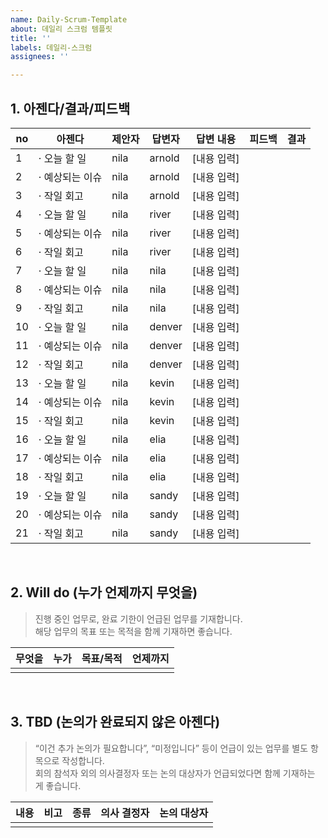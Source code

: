 ```yaml
---
name: Daily-Scrum-Template
about: 데일리 스크럼 템플릿
title: ''
labels: 데일리-스크럼
assignees: ''

---
```


## 1. 아젠다/결과/피드백

| no | 아젠다 | 제안자 | 답변자 | 답변 내용 | 피드백 | 결과 |
|----|--------|--------|--------|------------|---------|--------|
| 1 | · 오늘 할 일 | nila | arnold | [내용 입력] |  |  |
| 2 | · 예상되는 이슈 | nila | arnold | [내용 입력] |  |  |
| 3 | · 작일 회고 | nila | arnold | [내용 입력] |  |  |
| 4 | · 오늘 할 일 | nila | river  | [내용 입력] |  |  |
| 5  | · 예상되는 이슈 | nila | river  | [내용 입력] |  |  |
| 6  | · 작일 회고 | nila | river | [내용 입력] |  |  |
| 7  | · 오늘 할 일 | nila   | nila | [내용 입력] |  |  |
| 8  | · 예상되는 이슈 | nila  | nila | [내용 입력] |  |  |
| 9  | · 작일 회고 | nila  | nila | [내용 입력] |  |  |
| 10  | · 오늘 할 일 | nila  |  denver | [내용 입력] |  |  |
| 11  | · 예상되는 이슈 | nila | denver| [내용 입력] |  |  |
| 12 | · 작일 회고 | nila  |denver | [내용 입력] |  |  |
| 13 | · 오늘 할 일 |nila | kevin| [내용 입력] |  |  |
| 14  | · 예상되는 이슈 | nila  | kevin | [내용 입력] |  |  |
| 15 | · 작일 회고 | nila  | kevin | [내용 입력] |  |  |
| 16  | · 오늘 할 일 | nila  | elia | [내용 입력] |  |  |
| 17  | · 예상되는 이슈 | nila  | elia | [내용 입력] |  |  |
| 18  | · 작일 회고 | nila  | elia | [내용 입력] |  |  |
| 19  | · 오늘 할 일 | nila   | sandy | [내용 입력] |  |  |
| 20  | · 예상되는 이슈 | nila   | sandy | [내용 입력] |  |  |
| 21  | · 작일 회고 | nila  | sandy | [내용 입력] |  |  |

<br />

## 2. Will do (누가 언제까지 무엇을)

> 진행 중인 업무로, 완료 기한이 언급된 업무를 기재합니다.  
> 해당 업무의 목표 또는 목적을 함께 기재하면 좋습니다.

| 무엇을              | 누가   | 목표/목적     | 언제까지 |
|---------------------|--------|----------------|-----------|
|  |  |  |  |

<br />

## 3. TBD (논의가 완료되지 않은 아젠다)

> “이건 추가 논의가 필요합니다”, “미정입니다” 등이 언급이 있는 업무를 별도 항목으로 작성합니다.  
> 회의 참석자 외의 의사결정자 또는 논의 대상자가 언급되었다면 함께 기재하는 게 좋습니다.

| 내용 | 비고 | 종류 | 의사 결정자 | 논의 대상자 |
|------|------|------|----------------|----------------|
|  |  |  |  |  |
